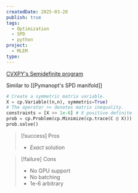 ```yaml
---
createdDate: 2025-03-20
publish: true
tags:
  - Optimization
  - SPD
  - python
project:
  - MLEM
type:
---
```

[CVXPY's Semidefinite program](https://www.cvxpy.org/examples/basic/sdp.html)

Similar to [[Pymanopt's SPD manifold]]

```python
# Create a symmetric matrix variable.
X = cp.Variable((n,n), symmetric=True)
# The operator >> denotes matrix inequality.
constraints = [X >> 1e-6] # X positive definite
prob = cp.Problem(cp.Minimize(cp.trace(C @ X)))
prob.solve()
```

> [!success] Pros
> - *Exact* solution

> [!failure] Cons
> - No GPU support
> - No batching
> - 1e-6 arbitrary